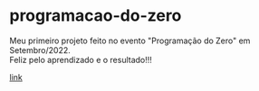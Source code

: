# programacao-do-zero

Meu primeiro projeto feito no evento "Programação do Zero" em Setembro/2022.
<br>
Feliz pelo aprendizado e o resultado!!!


[link](https://tatimdias43.github.io/programacao-do-zero/)
